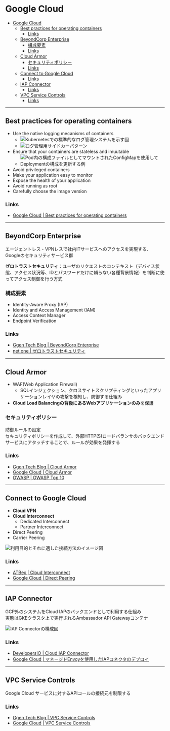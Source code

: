 # Google Cloud

- [Google Cloud](#google-cloud)
  - [Best practices for operating containers](#best-practices-for-operating-containers)
    - [Links](#links)
  - [BeyondCorp Enterprise](#beyondcorp-enterprise)
    - [構成要素](#構成要素)
    - [Links](#links-1)
  - [Cloud Armor](#cloud-armor)
    - [セキュリティポリシー](#セキュリティポリシー)
    - [Links](#links-2)
  - [Connect to Google Cloud](#connect-to-google-cloud)
    - [Links](#links-3)
  - [IAP Connector](#iap-connector)
    - [Links](#links-4)
  - [VPC Service Controls](#vpc-service-controls)
    - [Links](#links-5)

---

## Best practices for operating containers

- Use the native logging mecanisms of containers
  - ![Kubernetesでの標準的なログ管理システムを示す図](https://cloud.google.com/static/architecture/images/bp-operating-containers-log-management.svg)
  - ![ログ管理用サイドカーパターン](https://cloud.google.com/static/architecture/images/bp-operating-containers-sidecar.svg)
- Ensure that your containers are stateless and imuutable
  - ![Pod内の構成ファイルとしてマウントされたConfigMapを使用してDeploymentの構成を更新する例](https://cloud.google.com/static/architecture/images/bp-operating-containers-configmap.svg)
- Avoid privileged containers
- Make your application easy to monitor
- Expose the health of your application
- Avoid running as root
- Carefully choose the image version

### Links

- [Google Cloud | Best practices for operating containers](https://cloud.google.com/architecture/best-practices-for-operating-containers)

---

## BeyondCorp Enterprise

エージェントレス・VPNレスで社内ITサービスへのアクセスを実現する、Googleのセキュリティサービス群　　

**ゼロトラストセキュリティ**：ユーザのリクエストのコンテキスト（デバイス状態、アクセス状況等、IDとパスワードだけに頼らない各種背景情報）を判断に使ってアクセス制御を行う方式

### 構成要素

- Identity-Aware Proxy (IAP)
- Identity and Access Management (IAM)
- Access Context Manager
- Endpoint Verification

### Links

- [Ggen Tech Blog | BeyondCorp Enterprise](https://blog.g-gen.co.jp/entry/beyondcorp-enterprise-explained)
- [net one | ゼロトラストセキュリティ](https://www.netone.co.jp/knowledge-center/netone-blog/20200501-1/)

---

## Cloud Armor

- WAF(Web Application Firewall)
  - SQLインジェクション、クロスサイトスクリプティングといったアプリケーションレイヤの攻撃を検知し、防御する仕組み
- **Cloud Load Balancingの背後にあるWebアプリケーションのみ**を保護

### セキュリティポリシー

防御ルールの設定  
セキュリティポリシーを作成して、外部HTTP(S)ロードバランサのバックエンドサービスにアタッチすることで、ルールが効果を発揮する  

### Links

- [Ggen Tech Blog | Cloud Armor](https://blog.g-gen.co.jp/entry/cloud-armor-explained)
- [Google Cloud | Cloud Armor](https://cloud.google.com/armor)
- [OWASP | OWASP Top 10](https://owasp.org/www-project-top-ten/)

---

## Connect to Google Cloud

- **Cloud VPN**
- **Cloud Interconnect**
  - Dedicated Interconnect
  - Partner Interconnect
- Direct Peering
- Carrier Peering

![利用目的とそれに適した接続方法のイメージ図](https://atbex.attokyo.co.jp/files/news2/Blog/20220224_Google_Cloud_Interconnect/riyoumokuteki.png)

### Links

- [ATBex | Cloud Interconnect](https://atbex.attokyo.co.jp/blog/detail/37/)
- [Google Cloud | Direct Peering](https://cloud.google.com/network-connectivity/docs/direct-peering?hl=ja)

---

## IAP Connector

GCP外のシステムをCloud IAPのバックエンドとして利用する仕組み  
実態はGKEクラスタ上で実行されるAmbassador API Gatewayコンテナ  

![IAP Connectorの構成図](https://cdn-ssl-devio-img.classmethod.jp/wp-content/uploads/2020/04/beyondcorpra01_1.png)

### Links

- [DevelopersIO | Cloud IAP Connector](https://dev.classmethod.jp/articles/beyondcorp-remote-access-getting-started1/)
- [Google Cloud | マネージドEnvoyを使用したIAPコネクタのデプロイ](https://cloud.google.com/architecture/deploying-iap-connector-using-managed-envoy?hl=ja)

---

## VPC Service Controls

Google Cloud サービスに対するAPIコールの接続元を制限する

### Links

- [Ggen Tech Blog | VPC Service Controls](https://blog.g-gen.co.jp/entry/vpc-service-controls-explained)
- [Google Cloud | VPC Service Controls](https://cloud.google.com/vpc-service-controls)